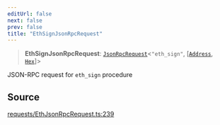 ```yaml
---
editUrl: false
next: false
prev: false
title: "EthSignJsonRpcRequest"
---
```


> **EthSignJsonRpcRequest**: [`JsonRpcRequest`](/reference/tevm/jsonrpc/type-aliases/jsonrpcrequest/)\<`"eth_sign"`, [[`Address`](/reference/tevm/utils/type-aliases/address/), [`Hex`](/reference/tevm/utils/type-aliases/hex/)]\>

JSON-RPC request for `eth_sign` procedure

## Source

[requests/EthJsonRpcRequest.ts:239](https://github.com/evmts/tevm-monorepo/blob/main/packages/procedures-types/src/requests/EthJsonRpcRequest.ts#L239)
